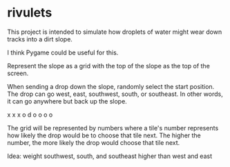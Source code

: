 # rivulets

This project is intended to simulate how droplets of water might wear down
tracks into a dirt slope.

I think Pygame could be useful for this.

Represent the slope as a grid with the top of the slope as the top of the
screen.

When sending a drop down the slope, randomly select the start position. The
drop can go west, east, southwest, south, or southeast. In other words, it can
go anywhere but back up the slope.

x x x
o d o
o o o

The grid will be represented by numbers where a tile's number represents how
likely the drop would be to choose that tile next. The higher the number, the
more likely the drop would choose that tile next.

Idea: weight southwest, south, and southeast higher than west and east